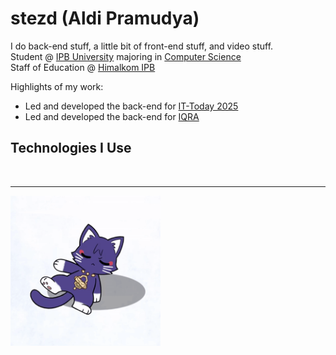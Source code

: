 # stezd (Aldi Pramudya)

I do back-end stuff, a little bit of front-end stuff, and video stuff.\
Student @ [IPB University](https://ipb.ac.id) majoring in [Computer Science](https://ipb.ac.id)\
Staff of Education @ [Himalkom IPB](https://github.com/HimalkomIPB)

Highlights of my work:
- Led and developed the back-end for [IT-Today 2025](https://github.com/pusdatin-ittoday/ittod-web-api)
- Led and developed the back-end for [IQRA](https://github.com/dev-IQRA/iqra-backend)

## Technologies I Use
<p style="text-align: center;">
  <a href="https://skillicons.dev">
    <img src="https://skillicons.dev/icons?i=nodejs,prisma,postgresql,mysql,docker,postman,react,tailwind,vite,obsidian,latex,pr,ae"  alt=""/>
  </a>
</p>

---
<p>
<img src=https://raw.githubusercontent.com/stezd/stezd/refs/heads/main/public/scarameow-breakdance.gif height=240 alt=KucingBreakdens />
</p>
